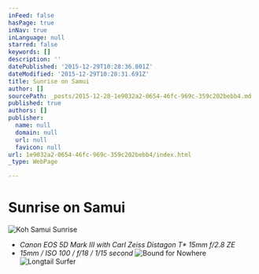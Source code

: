 ```yaml
---
inFeed: false
hasPage: true
inNav: true
inLanguage: null
starred: false
keywords: []
description: ''
datePublished: '2015-12-29T10:28:36.801Z'
dateModified: '2015-12-29T10:28:31.691Z'
title: Sunrise on Samui
author: []
sourcePath: _posts/2015-12-28-1e9032a2-0654-46fc-969c-359c202bebb4.md
published: true
authors: []
publisher:
  name: null
  domain: null
  url: null
  favicon: null
url: 1e9032a2-0654-46fc-969c-359c202bebb4/index.html
_type: WebPage

---
```

# **Sunrise on Samui**
![Koh Samui Sunrise](https://s3-us-west-2.amazonaws.com/the-grid-img/p/5fe28d75c0d82f5220cd524eae0f1c20673c3692.jpg)

* _Canon EOS 5D Mark III with Carl Zeiss Distagon T\* 15mm f/2.8 ZE_
* _15mm / ISO 100 / f/18 / 1/15 second_
![Bound for Nowhere](https://s3-us-west-2.amazonaws.com/the-grid-img/p/ce06312df4346b9bdc972387760e45423476d65f.jpg)
![Longtail Surfer](https://s3-us-west-2.amazonaws.com/the-grid-img/p/ecb42256f92b468f63f74163e3fd54bed994f4e1.jpg)